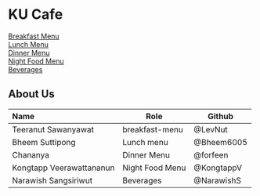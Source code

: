 # KU Cafe

[Breakfast Menu](Menu.md#breakfast-menu)  
[Lunch Menu](Menu.md#lunch-menu)  
[Dinner Menu](Menu.md#dinner-menu)  
[Night Food Menu](Menu.md#night-food-menu)  
[Beverages](Menu.md#beverages)  


## About Us

| Name      | Role      | Github   |
|:----------|-----------|----------|
| Teeranut Sawanyawat | breakfast-menu | @LevNut |
| Bheem Suttipong | Lunch menu | @Bheem6005 |
| Chananya | Dinner Menu | @forfeen |
| Kongtapp Veerawattananun | Night Food Menu | @KongtappV |
| Narawish Sangsiriwut | Beverages | @NarawishS      |


